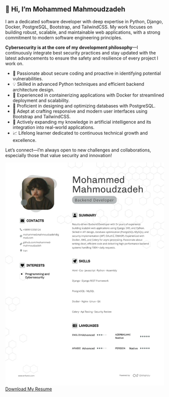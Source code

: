 ## 👋 Hi, I’m Mohammed Mahmoudzadeh

I am a dedicated software developer with deep expertise in Python, Django, Docker, PostgreSQL, Bootstrap, and TailwindCSS. My work focuses on building robust, scalable, and maintainable web applications, with a strong commitment to modern software engineering principles.

**Cybersecurity is at the core of my development philosophy**—I continuously integrate best security practices and stay updated with the latest advancements to ensure the safety and resilience of every project I work on.

- 🔐 Passionate about secure coding and proactive in identifying potential vulnerabilities.
- 💡 Skilled in advanced Python techniques and efficient backend architecture design.
- 🚀 Experienced in containerizing applications with Docker for streamlined deployment and scalability.
- 💾 Proficient in designing and optimizing databases with PostgreSQL.
- 🎨 Adept at crafting responsive and modern user interfaces using Bootstrap and TailwindCSS.
- 🤖 Actively expanding my knowledge in artificial intelligence and its integration into real-world applications.
- 📈 Lifelong learner dedicated to continuous technical growth and excellence.

Let’s connect—I’m always open to new challenges and collaborations, especially those that value security and innovation!

![Resume Page 1](Screenshot_20251009-163925_Xodo.jpg)
[Download My Resume](MohammedMahmoudzadehResume.pdf)
